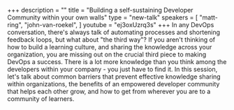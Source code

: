 +++
description = ""
title = "Building a self-sustaining Developer Community within your own walls"
type = "new-talk"
speakers = [
        "matt-ring",
        "john-van-roekel",
]
youtube = "ej3oxUzrq3s"
+++
In any DevOps conversation, there's always talk of automating processes and shortening feedback loops, but what about "the third way"? If you aren't thinking of how to build a learning culture, and sharing the knowledge across your organization, you are missing out on the crucial third piece to making DevOps a success. There is a lot more knowledge than you think among the developers within your company - you just have to find it. In this session, let's talk about common barriers that prevent effective knowledge sharing within organizations, the benefits of an empowered developer community that helps each other grow, and how to get from wherever you are to a community of learners.